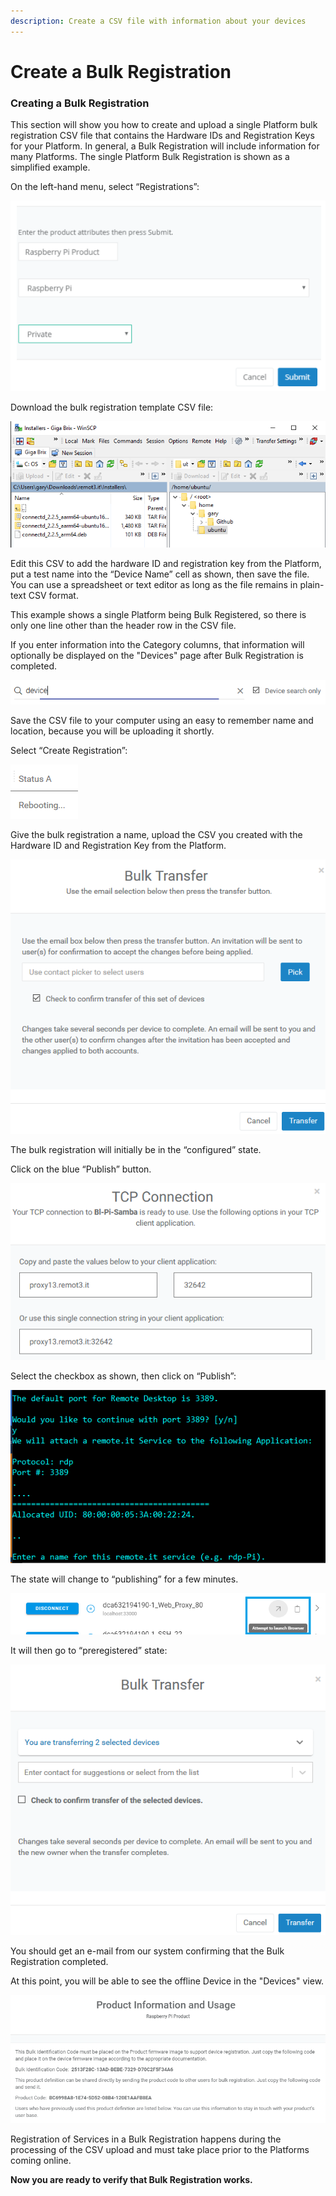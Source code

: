 ```yaml
---
description: Create a CSV file with information about your devices
---
```


# Create a Bulk Registration

### **Creating a Bulk Registration**

This section will show you how to create and upload a single Platform bulk registration CSV file that contains the Hardware IDs and Registration Keys for your Platform.  In general, a Bulk Registration will include information for many Platforms.  The single Platform Bulk Registration is shown as a simplified example.

On the left-hand menu, select “Registrations”:

![](../../.gitbook/assets/image%20%28476%29.png)

Download the bulk registration template CSV file:

![](../../.gitbook/assets/image%20%28397%29.png)

Edit this CSV to add the hardware ID and registration key from the Platform, put a test name into the “Device Name” cell as shown, then save the file.  You can use a spreadsheet or text editor as long as the file remains in plain-text CSV format.

This example shows a single Platform being Bulk Registered, so there is only one line other than the header row in the CSV file.

If you enter information into the Category columns, that information will optionally be displayed on the "Devices" page after Bulk Registration is completed.

![](../../.gitbook/assets/image%20%28447%29.png)

Save the CSV file to your computer using an easy to remember name and location, because you will be uploading it shortly.

Select “Create Registration”:

![](../../.gitbook/assets/image%20%28165%29.png)

Give the bulk registration a name, upload the CSV you created with the Hardware ID and Registration Key from the Platform.

![](../../.gitbook/assets/image%20%28403%29.png)

The bulk registration will initially be in the “configured” state.  

Click on the blue “Publish” button.

![](../../.gitbook/assets/image%20%2866%29.png)

Select the checkbox as shown, then click on “Publish”:

![](../../.gitbook/assets/image%20%28275%29.png)

The state will change to “publishing” for a few minutes.

![](../../.gitbook/assets/image%20%28423%29.png)

It will then go to “preregistered” state:

![](../../.gitbook/assets/image%20%28177%29.png)

You should get an e-mail from our system confirming that the Bulk Registration completed.

At this point, you will be able to see the offline Device in the "Devices" view.  

![](../../.gitbook/assets/image%20%28179%29.png)

Registration of Services in a Bulk Registration happens during the processing of the CSV upload and must take place prior to the Platforms coming online.

**Now you are ready to verify that Bulk Registration works.**  


